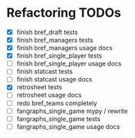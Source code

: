 # Refactoring TODOs

- [x] finish bref_draft tests
- [x] finish bref_managers tests
- [x] finish bref_managers usage docs
- [x] finish bref_single_player tests
- [ ] finish bref_single_player usage docs
- [ ] finish statcast tests
- [ ] finish statcast usage docs
- [x] retrosheet tests
- [ ] retrosheet usage docs
- [ ] redo bref_teams completely
- [ ] fangraphs_single_game mypy / rewrite
- [ ] fangraphs_single_game tests
- [ ] fangraphs_single_game usage docs
